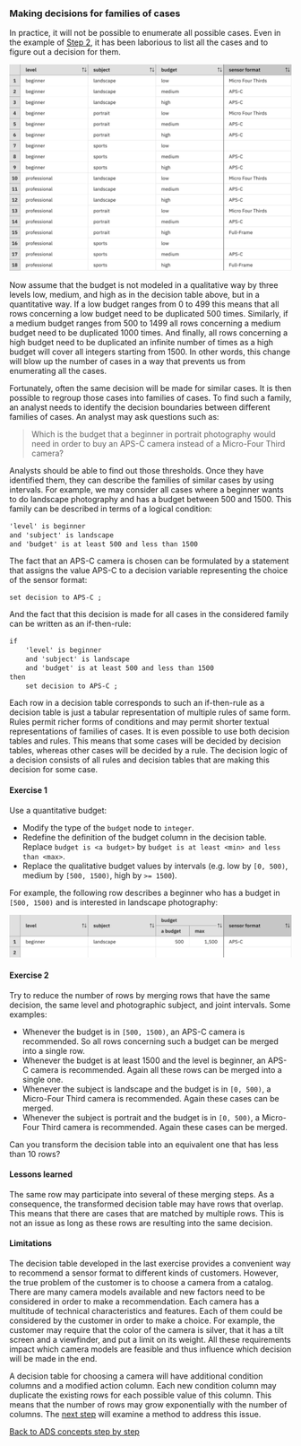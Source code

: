 
### Making decisions for families of cases

In practice, it will not be possible to enumerate all possible
cases. Even in the example of [Step 2](../step2/description.md),
it has been laborious to list all the cases and to figure out a decision for
them. 

![Dependency graph](resources/sensor-format-decision-table.png)

Now assume that the budget is not modeled in a qualitative way by
three levels low, medium, and high as in the decision table above, but
in a quantitative way. If a low budget ranges from 0 to 499 this means
that all rows concerning a low budget need to be duplicated 500
times. Similarly, if a medium budget ranges from 500 to 1499 all rows
concerning a medium budget need to be duplicated 1000 times. And
finally, all rows concerning a high budget need to be duplicated an
infinite number of times as a high budget will cover all integers
starting from 1500. In other words, this change will blow up the
number of cases in a way that prevents us from enumerating all the
cases.

Fortunately, often the same decision will be made for similar
cases. It is then possible to regroup those cases into families of
cases. To find such a family, an analyst needs to identify the
decision boundaries between different families of cases. An analyst
may ask questions such as:

> Which is the budget that a beginner in portrait photography would
> need in order to buy an APS-C camera instead of a Micro-Four Third
> camera?

Analysts should be able to find out those thresholds. Once they have
identified them, they can describe the families of similar cases by
using intervals. For example, we may consider all cases where a
beginner wants to do landscape photography and has a budget between 500
and 1500. This family can be described in terms of a logical condition:

    'level' is beginner
    and 'subject' is landscape
    and 'budget' is at least 500 and less than 1500

The fact that an APS-C camera is chosen can be formulated by a
statement that assigns the value APS-C to a decision variable
representing the choice of the sensor format:

    set decision to APS-C ;

And the fact that this decision is made for all cases in the
considered family can be written as an if-then-rule:

    if
        'level' is beginner
        and 'subject' is landscape
        and 'budget' is at least 500 and less than 1500
    then
        set decision to APS-C ;

Each row in a decision table corresponds to such an
if-then-rule as a decision table is just a tabular
representation of multiple rules of same form. Rules permit richer
forms of conditions and may permit shorter textual representations of
families of cases. It is even possible to use both decision tables
and rules. This means that some cases will be decided by decision
tables, whereas other cases will be decided by a rule.  The
decision logic of a decision consists of all rules and decision tables
that are making this decision for some case.

#### Exercise 1

Use a quantitative budget: 

 - Modify the type of the `budget` node to `integer`. 
 - Redefine the definition of the budget column in the decision
   table. Replace `budget is <a budget>` by `budget is at least <min>
   and less than <max>`.
 - Replace the qualitative budget values by intervals (e.g. low by
   `[0, 500)`, medium by `[500, 1500)`, high by `>= 1500`).

For example, the following row describes a beginner who has a budget
in `[500, 1500)` and is interested in landscape photography:

![DT with one row](resources/sensor-format-table-with-integer-budget.png)

#### Exercise 2

Try to reduce the number of rows by merging rows that have the same
decision, the same level and photographic subject, and joint
intervals. Some examples:

 - Whenever the budget is in `[500, 1500)`, an APS-C camera is
   recommended. So all rows concerning such a budget can be merged
   into a single row.
 - Whenever the budget is at least 1500 and the level is beginner, an
   APS-C camera is recommended. Again all these rows can be merged
   into a single one.
 - Whenever the subject is landscape and the budget is in `[0, 500)`,
   a Micro-Four Third camera is recommended. Again these cases can be
   merged.
 - Whenever the subject is portrait and the budget is in `[0, 500)`,
   a Micro-Four Third camera is recommended. Again these cases can be
   merged.
   
Can you transform the decision table into an equivalent one
that has less than 10 rows?

#### Lessons learned

The same row may participate into several of these merging steps. As a
consequence, the transformed decision table may have rows that
overlap. This means that there are cases that are matched by multiple
rows. This is not an issue as long as these rows are resulting into the
same decision.


#### Limitations

The decision table developed in the last exercise provides a convenient
way to recommend a sensor format to different kinds of
customers. However, the true problem of the customer is to choose a
camera from a catalog. There are many camera models available and new factors
need to be considered in order to make a recommendation. Each camera
has a multitude of technical characteristics and features. Each of
them could be considered by the customer in order to make a
choice. For example, the customer may require that the color of the
camera is silver, that it has a tilt screen and a viewfinder, and put
a limit on its weight. All these requirements impact which camera models are
feasible and thus influence which decision will be made in the
end.

A decision table for choosing a camera will have additional condition
columns and a modified action column. Each new condition column may
duplicate the existing rows for each possible value of this column.
This means that the number of rows may grow exponentially with the
number of columns. The [next step](quiz/quiz.md) will examine a method to address this issue.


[Back to ADS concepts step by step](../README.md)
